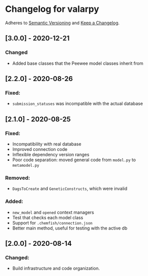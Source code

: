# Changelog for valarpy

Adheres to [Semantic Versioning](https://semver.org/spec/v2.0.0.html)
and [Keep a Changelog](https://keepachangelog.com/en/1.0.0/).

## [3.0.0] - 2020-12-21

### Changed
- Added base classes that the Peewee model classes inherit from


## [2.2.0] - 2020-08-26

### Fixed:
- `submission_statuses` was incompatible with the actual database


## [2.1.0] - 2020-08-25

### Fixed:
- Incompatibility with real database
- Improved connection code
- Inflexible dependency version ranges
- Poor code separation: moved general code from `model.py` to `metamodel.py`

### Removed:
- `DagsToCreate` and `GeneticConstructs`, which were invalid

### Added:
- `new_model` and `opened` context managers
- Test that checks each model class
- Support for `.chemfish/connection.json`
- Better main method, useful for testing with the active db


## [2.0.0] - 2020-08-14

### Changed:
- Build infrastructure and code organization.

